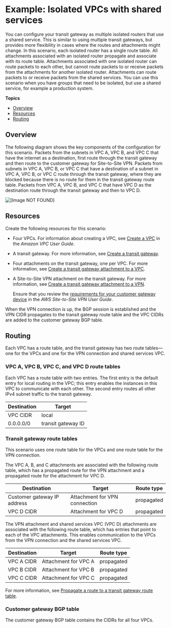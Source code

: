 # Example: Isolated VPCs with shared services<a name="transit-gateway-isolated-shared"></a>

You can configure your transit gateway as multiple isolated routers that use a shared service\. This is similar to using multiple transit gateways, but provides more flexibility in cases where the routes and attachments might change\. In this scenario, each isolated router has a single route table\. All attachments associated with an isolated router propagate and associate with its route table\. Attachments associated with one isolated router can route packets to each other, but cannot route packets to or receive packets from the attachments for another isolated router\. Attachments can route packets to or receive packets from the shared services\. You can use this scenario when you have groups that need to be isolated, but use a shared service, for example a production system\.

**Topics**
+ [Overview](#Ttransit-gateway-isolated-shared-overview)
+ [Resources](#transit-gateway-isolated-shared-resources)
+ [Routing](#transit-gateway-isolated-shared-routes)

## Overview<a name="Ttransit-gateway-isolated-shared-overview"></a>

The following diagram shows the key components of the configuration for this scenario\. Packets from the subnets in VPC A, VPC B, and VPC C that have the internet as a destination, first route through the transit gateway and then route to the customer gateway for Site\-to\-Site VPN\. Packets from subnets in VPC A, VPC B, or VPC C that have a destination of a subnet in VPC A, VPC B, or VPC C route through the transit gateway, where they are blocked because there is no route for them in the transit gateway route table\. Packets from VPC A, VPC B, and VPC C that have VPC D as the destination route through the transit gateway and then to VPC D\.

![\[Image NOT FOUND\]](http://docs.aws.amazon.com/vpc/latest/tgw/images/transit-gateway-isolated_shared.png)

## Resources<a name="transit-gateway-isolated-shared-resources"></a>

Create the following resources for this scenario:
+ Four VPCs\. For information about creating a VPC, see [Create a VPC](https://docs.aws.amazon.com/vpc/latest/userguide/working-with-vpcs.html#Create-VPC) in the *Amazon VPC User Guide*\.
+ A transit gateway\. For more information, see [Create a transit gateway](https://docs.aws.amazon.com/vpc/latest/tgw/tgw-transit-gateways.html)\.
+ Four attachments on the transit gateway, one per VPC\. For more information, see [Create a transit gateway attachment to a VPC](tgw-vpc-attachments.md#create-vpc-attachment)\.
+ A Site\-to\-Site VPN attachment on the transit gateway\. For more information, see [Create a transit gateway attachment to a VPN](tgw-vpn-attachments.md#create-vpn-attachment)\.

  Ensure that you review the [requirements for your customer gateway device](https://docs.aws.amazon.com/vpn/latest/s2svpn/your-cgw.html#CGRequirements) in the *AWS Site\-to\-Site VPN User Guide*\.

When the VPN connection is up, the BGP session is established and the VPN CIDR propagates to the transit gateway route table and the VPC CIDRs are added to the customer gateway BGP table\.

## Routing<a name="transit-gateway-isolated-shared-routes"></a>

Each VPC has a route table, and the transit gateway has two route tables—one for the VPCs and one for the VPN connection and shared services VPC\.

### VPC A, VPC B, VPC C, and VPC D route tables<a name="transit-gateway-isolated-shared-route-tables"></a>

Each VPC has a route table with two entries\. The first entry is the default entry for local routing in the VPC; this entry enables the instances in this VPC to communicate with each other\. The second entry routes all other IPv4 subnet traffic to the transit gateway\.


| Destination | Target | 
| --- | --- | 
| VPC CIDR | local | 
| 0\.0\.0\.0/0 | transit gateway ID | 

### Transit gateway route tables<a name="transit-gateway-isolated-shared-route-table-tgw-route-table"></a>

This scenario uses one route table for the VPCs and one route table for the VPN connection\. 

The VPC A, B, and C attachments are associated with the following route table, which has a propagated route for the VPN attachment and a propagated route for the attachment for VPC D\.


| Destination | Target | Route type | 
| --- | --- | --- | 
| Customer gateway IP address | Attachment for VPN connection | propagated | 
| VPC D CIDR | Attachment for VPC D | propagated | 

The VPN attachment and shared services VPC \(VPC D\) attachments are associated with the following route table, which has entries that point to each of the VPC attachments\. This enables communication to the VPCs from the VPN connection and the shared services VPC\.


| Destination | Target | Route type | 
| --- | --- | --- | 
| VPC A CIDR | Attachment for VPC A | propagated | 
| VPC B CIDR | Attachment for VPC B | propagated | 
| VPC C CIDR | Attachment for VPC C | propagated | 

For more information, see [Propagate a route to a transit gateway route table](tgw-route-tables.md#enable-tgw-route-propagation)\.

### Customer gateway BGP table<a name="transit-gateway-isolated-shared-route-table-bgp-table"></a>

The customer gateway BGP table contains the CIDRs for all four VPCs\.